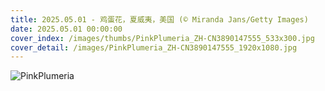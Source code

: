 ```yaml
---
title: 2025.05.01 - 鸡蛋花，夏威夷，美国 (© Miranda Jans/Getty Images)
date: 2025.05.01 00:00:00
cover_index: /images/thumbs/PinkPlumeria_ZH-CN3890147555_533x300.jpg
cover_detail: /images/PinkPlumeria_ZH-CN3890147555_1920x1080.jpg
---
```


![PinkPlumeria](/images/PinkPlumeria_ZH-CN3890147555_1920x1080.jpg)
